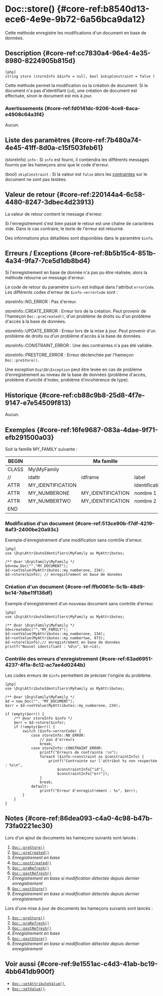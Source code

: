 # Doc::store() {#core-ref:b8540d13-ece6-4e9e-9b72-6a56bca9da12}

<div class="short-description">
Cette méthode enregistre les modifications d'un document en base de données.
</div>

## Description {#core-ref:cc7830a4-96e4-4e35-8980-8224905b815d}

    [php]
    string store (storeInfo &$info = null, bool $skipConstraint = false )

Cette méthode permet la modification ou la création de document. Si le document
n'a pas d'identifiant (`id`), une création de document est effectuée, sinon le
document est mis à jour.

### Avertissements {#core-ref:fd0141dc-9206-4ce8-8aca-e4908c64a3f4}

Aucun.

## Liste des paramètres {#core-ref:7b480a74-4e45-41ff-8d0a-c15f503feb61}

(storeInfo) `info`
:   Si `info` est fourni, il contiendra les différents messages fournis par les
    hameçons ainsi que le code d'erreur.

(bool) `skipConstraint`
:   Si la valeur est `false` alors les [contraintes][contraintes] sur le
    document ne sont pas testées.


## Valeur de retour {#core-ref:220144a4-6c58-4480-8247-3dbec4d23913}

La valeur de retour contient le message d'erreur.

Si l'enregistrement s'est bien passé le retour est une chaîne de caractères
vide. Dans le cas contraire, le texte de l'erreur est retourné.

Des informations plus détaillées sont disponibles dans le paramètre `$info`.

## Erreurs / Exceptions {#core-ref:8b5b15c4-851b-4a34-9fa7-7ce5d1db8bd4}

Si l'enregistrement en base de donnée n'a pas pu être réalisée, alors la méthode
retourne un message d'erreur.

Le code de retour du paramètre `$info` est indiqué dans l'attribut `errorCode`. 
Les différents codes d'erreur de `$info->errorCode` sont :

storeInfo::NO_ERROR
:   Pas d'erreur.

storeInfo::CREATE_ERROR
:   Erreur lors de la création. Peut provenir de l'hameçon
    `Doc::preCreated()`, d'un problème de droits ou d'un problème d'accès à
    la base de données.

storeInfo::UPDATE_ERROR
:   Erreur lors de la mise à jour.  Peut provenir d'un problème de droits 
    ou d'un problème d'accès à la base de données.

storeInfo::CONSTRAINT_ERROR
:   Une des contraintes n'a pas été validée.

storeInfo::PRESTORE_ERROR
:   Erreur déclenchée par l'hameçon `Doc::preStore()`.

Une exception `Dcp\Db\Exception` peut être levée en cas de problème
d'enregistrement au niveau de la base de données (problème d'accès, problème
d'unicité d'index, problème d'incohérence de type).

## Historique {#core-ref:cb88c9b8-25d8-4f7e-9147-e7e54509f813}

Aucun.

## Exemples {#core-ref:16fe9687-083a-4dae-9f71-efb291500a03}

Soit la famille MY_FAMILY suivante :

| BEGIN |                   |     Ma famille    |                |     | MYFAMILY |       |     |     |
| ----- | ----------------- | ----------------- | -------------- | --- | -------- | ----- | --- | --- |
| CLASS | My\MyFamily       |                   |                |     |          |       |     |     |
| //    | idattr            | idframe           | label          | T   | A        | type  | ord | vis |
| ATTR  | MY_IDENTIFICATION |                   | Identification | N   | N        | frame | 10  | W   |
| ATTR  | MY_NUMBERONE      | MY_IDENTIFICATION | nombre 1       | Y   | N        | int   | 20  | W   |
| ATTR  | MY_NUMBERTWO      | MY_IDENTIFICATION | nombre 2       | N   | N        | int   | 30  | W   |
| END   |                   |                   |                |     |          |       |     |     |


### Modification d'un document {#core-ref:513ce90b-f7df-4219-8af3-2400be20a93c}

Exemple d'enregistrement d'une modification sans contrôle d'erreur.

    [php]
    use \Dcp\AttributeIdentifiers\MyFamily as MyAttributes;
    
    /** @var \Dcp\Family\MyFamily */
    $d=new_Doc("","MY_DOCUMENT");
    $d->setValue(MyAttributes::my_numberone, 234);
    $d->store($info); // enregistrement en base de données

### Création d'un document {#core-ref:ffb0061e-5c1b-48d9-bc14-7dbe11f136df}

Exemple d'enregistrement d'un nouveau document sans contrôle d'erreur.

    [php]
    use \Dcp\AttributeIdentifiers\MyFamily as MyAttributes;
    
    /** @var \Dcp\Family\MyFamily */
    $d=createDoc("","MY_FAMILY");
    $d->setValue(MyAttributes::my_numberone, 234);
    $d->setValue(MyAttributes::my_numbertwo, 873);
    $d->store($info);// enregistrement en base de données
    printf("Nouvel identifiant : %d\n", $d->id);

### Contrôle des erreurs d'enregistrement {#core-ref:63ad6951-4237-4f1a-8c12-ac7ae4d0244b}

Les codes erreurs de `$info` permettent de préciser l'origine du problème.

    [php]
    use \Dcp\AttributeIdentifiers\MyFamily as MyAttributes;
    
    /** @var \Dcp\Family\MyFamily */
    $d = new_Doc("", "MY_DOCUMENT");
    $err = $d->setValue(MyAttributes::my_numberone, 234);
    
    if (empty($err)) {
        /** @var storeInfo $info */
        $err = $d->store($info);
        if (!empty($err)) {
            switch ($info->errorCode) {
                case storeInfo::NO_ERROR:
                    // pas d'erreurs
                    break;
                case storeInfo::CONSTRAINT_ERROR:
                    printf("Erreurs de contrainte :\n");
                    foreach ($info->constraint as $constraintInfo) {
                        printf("Contrainte sur l'attribut %s non respectée : %s\n", 
                            $constraintInfo["id"], 
                            $constraintInfo["err"]);
                    }
                    break;
                default:
                    printf("Erreur d'enregistrement : %s", $err);
            }
        }
    }

## Notes {#core-ref:86dea093-c4a0-4c98-b47b-73fa0221ec30}

Lors d'un ajout de documents les hameçons suivants sont lancés :

1.  [`Doc::preStore()`][docprestore]
1.  [`Doc::preCreated()`][docprecreated]
1.  *Enregistrement en base*
1.  [`Doc::postCreated()`][docpostcreated]
1.  [`Doc::preRefresh()`][docprerefresh]
1.  [`Doc::postRefresh()`][docpostrefresh]  
1.  *Enregistrement en base si modification détectée depuis dernier
    enregistrement*
1.  [`Doc::postStore()`][docpoststore]  
1.  *Enregistrement en base si modification détectée depuis dernier
    enregistrement*

Lors d'une mise à jour de documents les hameçons suivants sont lancés :

1.  [`Doc::preStore()`][docprestore]
1.  [`Doc::preRefresh()`][docprerefresh]
1.  [`Doc::postRefresh()`][docpostrefresh]  
1.  *Enregistrement en base*
1.  [`Doc::postStore()`][docpoststore]  
1.  *Enregistrement en base si modification détectée depuis dernier
    enregistrement*

## Voir aussi {#core-ref:9e1551ac-c4d3-41ab-bc19-4bb641db900f}

*   [`Doc::setAttributeValue()`][docsetattrvalue],
*   [`Doc::setValue()`][docsetvalue].

<!-- links -->
[docstore]:         #core-ref:b8540d13-ece6-4e9e-9b72-6a56bca9da12
[docpostcreated]:   #core-ref:b8f80e6b-a374-4bf4-bc76-47290cd69c45 "Hameçon Doc::postCreated()"
[docpoststore]:     #core-ref:99520a31-0aef-4bc6-b20a-114737059d17 "Hameçon Doc::postStore()"
[docprestore]:      #core-ref:3517da95-82fe-4adb-8bc4-ef49ca55edb0 "Hameçon Doc::preStore()"
[docprecreated]:    #core-ref:e85aa9d4-5e62-4a60-9d1c-f60433301747 "Hameçon Doc::preCreated()"
[docprerefresh]:    #core-ref:580d6be1-6b6a-439b-abd7-34b26cfaf2e5 "Hameçon Doc::preRefresh()"
[docpostrefresh]:   #core-ref:9352c534-3691-41e3-b293-599db8e9a4fd "Hameçon Doc::postRefresh()"
[contraintes]:      #core-ref:7b41906b-f199-41a4-94df-33b9ad34153b
[docaddrevision]:   #core-ref:882e3730-0483-4dbc-9b9d-0d0b5cc31d38
[docsetvalue]:      #core-ref:febc397f-e629-4d47-955d-27cab8f4ed2f
[docsetattrvalue]:  #core-ref:1e766800-b2e1-462b-9793-b0261ede8677